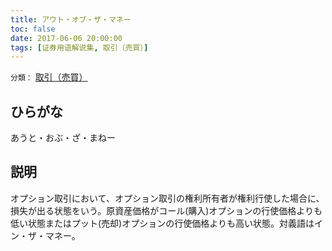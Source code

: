 ```yaml
---
title: アウト・オブ・ザ・マネー
toc: false
date: 2017-06-06 20:00:00
tags: [证券用语解说集, 取引（売買）]
---
```


`分類：` [取引（売買）](/tags/取引（売買）/)

## ひらがな

あうと・おぶ・ざ・まねー

## 説明

オプション取引において、オプション取引の権利所有者が権利行使した場合に、損失が出る状態をいう。原資産価格がコール(購入)オプションの行使価格よりも低い状態またはプット(売却)オプションの行使価格よりも高い状態。対義語はイン・ザ・マネー。
